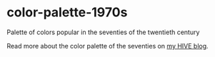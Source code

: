 # color-palette-1970s
Palette of colors popular in the seventies of the twentieth century

Read more about the color palette of the seventies on [my HIVE blog](https://peakd.com/hive-161657/@bartman67/colors-of-the-1970s). 
